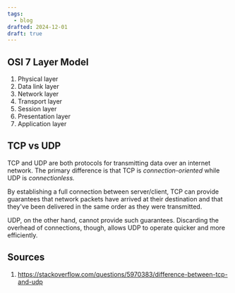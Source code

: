 ```yaml
---
tags:
  - blog
drafted: 2024-12-01
draft: true
---
```


## OSI 7 Layer Model

1. Physical layer
2. Data link layer
3. Network layer
4. Transport layer
5. Session layer
6. Presentation layer
7. Application layer

## TCP vs UDP

TCP and UDP are both protocols for transmitting data over an internet network. The primary difference is that TCP is _connection-oriented_ while UDP is _connectionless._

By establishing a full connection between server/client, TCP can provide guarantees that network packets have arrived at their destination and that they've been delivered in the same order as they were transmitted. 

UDP, on the other hand, cannot provide such guarantees. Discarding the overhead of connections, though, allows UDP to operate quicker and more efficiently. 

## Sources

1. <https://stackoverflow.com/questions/5970383/difference-between-tcp-and-udp>
